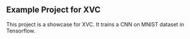 ## Example Project for XVC

This project is a showcase for XVC. It trains a CNN on MNIST dataset in Tensorflow.



